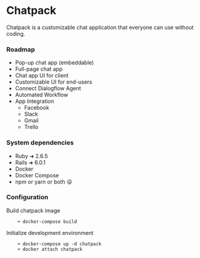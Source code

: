 # Chatpack
  Chatpack is a customizable chat application that everyone can use without coding.

### Roadmap
  * Pop-up chat app (embeddable)
  * Full-page chat app
  * Chat app UI for client
  * Customizable UI for end-users
  * Connect Dialogflow Agent
  * Automated Workflow
  * App Integration
    - Facebook
    - Slack
    - Gmail
    - Trello

### System dependencies
* Ruby ➜ 2.6.5
* Rails ➜ 6.0.1
* Docker
* Docker Compose
* npm or yarn or both 😜


### Configuration

Build chatpack image
```
    ➜ docker-compose build
```
Initialize development environment
```
    ➜ docker-compose up -d chatpack
    ➜ docker attach chatpack
```



<!-- * Database creation

* Database initialization

* How to run the test suite

* Services (job queues, cache servers, search engines, etc.)

* Deployment instructions

* ... -->
